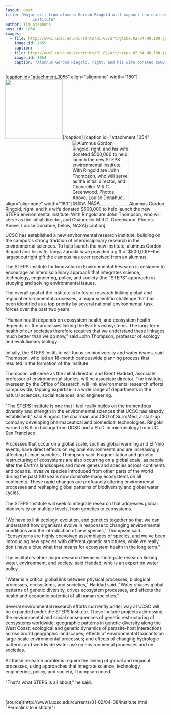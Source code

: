 ```yaml
---
layout: post
title: "Major gift from alumnus Gordon Ringold will support new environmental research
			institute"
author: Tim Stephens
post_id: 1056
images:
  - file: http://www1.ucsc.edu/currents/01-02/art/globe.02-04-08.180.jpg
    image_id: 1055
    caption: 
  - file: http://www1.ucsc.edu/currents/01-02/art/steps.02-04-08.180.jpg
    image_id: 1054
    caption: "Alumnus Gordon Ringold, right, and his wife donated $500,000 to help launch the new STEPS environmental institute. With Ringold are John Thompson, who will serve as the initial director, and Chancellor M.R.C. Greenwood. Photos: Above, Louise Donahue, below, NASA"
---
```


[caption id="attachment_1055" align="alignnone" width="180"]<a href="http://localhost/mysite/wp-content/uploads/2002/04/globe.02-04-08.180.jpg"><img class="size-full wp-image-1055" src="http://localhost/mysite/wp-content/uploads/2002/04/globe.02-04-08.180.jpg" alt="" width="180" height="187" /></a>[/caption]
[caption id="attachment_1054" align="alignnone" width="180"]<a href="http://localhost/mysite/wp-content/uploads/2002/04/steps.02-04-08.180.jpg"><img class="size-full wp-image-1054" src="http://localhost/mysite/wp-content/uploads/2002/04/steps.02-04-08.180.jpg" alt="Alumnus Gordon Ringold, right, and his wife donated $500,000 to help launch the new STEPS environmental institute. With Ringold are John Thompson, who will serve as the initial director, and Chancellor M.R.C. Greenwood. Photos: Above, Louise Donahue, below, NASA" width="180" height="205" /></a>Alumnus Gordon Ringold, right, and his wife donated $500,000 to help launch the new STEPS environmental institute. With Ringold are John Thompson, who will serve as the initial director, and Chancellor M.R.C. Greenwood. Photos: Above, Louise Donahue, below, NASA[/caption]
<p>
  UCSC has established a new environmental research institute, building on the campus's strong tradition of interdisciplinary research in the environmental sciences. To help launch the new institute, alumnus Gordon Ringold and his wife Tanya Zarucki have provided a gift of $500,000--the largest outright gift the campus has ever received from an alumnus.
</p>The STEPS Institute for Innovation in Environmental Research is designed to encourage an interdisciplinary approach that integrates science, technology, engineering, policy, and society (the "STEPS" approach) in studying and solving environmental issues.
<p>
  The overall goal of the institute is to foster research linking global and regional environmental processes, a major scientific challenge that has been identified as a top priority by several national environmental task forces over the past two years.<br>
  <br>
  "Human health depends on ecosystem health, and ecosystem health depends on the processes linking the Earth's ecosystems. The long-term health of our societies therefore requires that we understand these linkages much better than we do now," said John Thompson, professor of ecology and evolutionary biology.<br>
  <br>
  Initially, the STEPS Institute will focus on biodiversity and water issues, said Thompson, who led an 18-month campuswide planning process that resulted in the formation of the institute.
</p>
<p>
  Thompson will serve as the initial director, and Brent Haddad, associate professor of environmental studies, will be associate director. The institute, overseen by the Office of Research, will link environmental research efforts campuswide, tapping expertise in a wide range of departments in the natural sciences, social sciences, and engineering.<br>
  <br>
  "The STEPS Institute is one that I feel really builds on the tremendous diversity and strength in the environmental sciences that UCSC has already established," said Ringold, the chairman and CEO of SurroMed, a start-up company developing pharmaceutical and biomedical technologies. Ringold earned a B.A. in biology from UCSC and a Ph.D. in microbiology from UC San Francisco.<br>
  <br>
  Processes that occur on a global scale, such as global warming and El Nino events, have direct effects on regional environments and are increasingly affecting human societies, Thompson said. Fragmentation and genetic restructuring of ecosystems are also occurring on a global scale, as people alter the Earth's landscapes and move genes and species across continents and oceans. Invasive species introduced from other parts of the world during the past 100 years now dominate many ecosystems on all continents. These rapid changes are profoundly altering environmental processes and reshaping global patterns of biodiversity and global water cycles.<br>
  <br>
  The STEPS Institute will seek to integrate research that addresses global biodiversity on multiple levels, from genetics to ecosystems.<br>
  <br>
  "We have to link ecology, evolution, and genetics together so that we can understand how organisms evolve in response to changing environmental conditions and the introduction of new species," Thompson said. "Ecosystems are highly coevolved assemblages of species, and we've been introducing new species with different genetic structures, while we really don't have a clue what that means for ecosystem health in the long term."<br>
  <br>
  The institute's other major research theme will integrate research linking water, environment, and society, said Haddad, who is an expert on water policy.<br>
  <br>
  "Water is a critical global link between physical processes, biological processes, ecosystems, and societies," Haddad said. "Water shapes global patterns of genetic diversity, drives ecosystem processes, and affects the health and economic potential of all human societies."<br>
  <br>
  Several environmental research efforts currrently under way at UCSC will be expanded under the STEPS Institute. These include projects addressing the environmental and social consequences of genetic restructuring of ecosystems worldwide; geographic patterns in genetic diversity along the West Coast; ecological and genetic dynamics of parasite-host interactions across broad geographic landscapes; effects of environmental toxicants on large-scale environmental processes; and effects of changing hydrologic patterns and worldwide water use on environmental processes and on societies.<br>
  <br>
  All these research problems require the linking of global and regional processes, using approaches that integrate science, technology, engineering, policy, and society, Thompson noted.<br>
  <br>
  "That's what STEPS is all about," he said.
</p>
<p>
  <br>

</p>
<p>

</p>
[source](http://www1.ucsc.edu/currents/01-02/04-08/institute.html "Permalink to institute")
